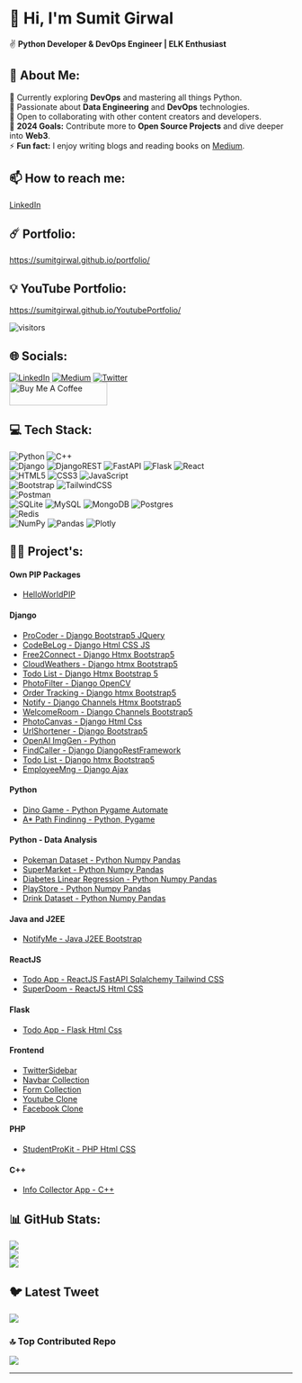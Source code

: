 # 👋 Hi, I'm Sumit Girwal  
✌️ **Python Developer & DevOps Engineer | ELK Enthusiast**  

## 💫 About Me:  
🌱 Currently exploring **DevOps** and mastering all things Python.  
👀 Passionate about **Data Engineering** and **DevOps** technologies.  
🤝 Open to collaborating with other content creators and developers.  
🥅 **2024 Goals:** Contribute more to **Open Source Projects** and dive deeper into **Web3**.  
⚡ **Fun fact:** I enjoy writing blogs and reading books on [Medium](https://medium.com).  

## 📫 How to reach me:  
[LinkedIn](https://www.linkedin.com/in/sumitgirwal/)  

## ☄️ Portfolio:  
https://sumitgirwal.github.io/portfolio/ 

## 💡 YouTube Portfolio:  
https://sumitgirwal.github.io/YoutubePortfolio/



  

![visitors](https://visitor-badge.laobi.icu/badge?page_id=sumitgirwal.sumitgirwal)

## 🌐 Socials:

[![LinkedIn](https://img.shields.io/badge/LinkedIn-%230077B5.svg?logo=linkedin&logoColor=white)](https://linkedin.com/in/sumitgirwal) [![Medium](https://img.shields.io/badge/Medium-12100E?logo=medium&logoColor=white)](https://medium.com/@devsumitg) [![Twitter](https://img.shields.io/badge/Twitter-%231DA1F2.svg?logo=Twitter&logoColor=white)](https://twitter.com/devsumitg)
<br/>
<a href="https://www.buymeacoffee.com/devsumitg" target="_blank"><img src="https://cdn.buymeacoffee.com/buttons/default-orange.png" alt="Buy Me A Coffee" height="41" width="174"></a>

## 💻 Tech Stack:

![Python](https://img.shields.io/badge/python-3670A0?style=for-the-badge&logo=python&logoColor=ffdd54) ![C++](https://img.shields.io/badge/c++-%2300599C.svg?style=for-the-badge&logo=c%2B%2B&logoColor=white) <br />
![Django](https://img.shields.io/badge/django-%23092E20.svg?style=for-the-badge&logo=django&logoColor=white) ![DjangoREST](https://img.shields.io/badge/DJANGO-REST-ff1709?style=for-the-badge&logo=django&logoColor=white&color=ff1709&labelColor=gray) ![FastAPI](https://img.shields.io/badge/FastAPI-005571?style=for-the-badge&logo=fastapi) ![Flask](https://img.shields.io/badge/flask-%23000.svg?style=for-the-badge&logo=flask&logoColor=white) ![React](https://img.shields.io/badge/react-%2320232a.svg?style=for-the-badge&logo=react&logoColor=%2361DAFB) <br />
![HTML5](https://img.shields.io/badge/html5-%23E34F26.svg?style=for-the-badge&logo=html5&logoColor=white) ![CSS3](https://img.shields.io/badge/css3-%231572B6.svg?style=for-the-badge&logo=css3&logoColor=white) ![JavaScript](https://img.shields.io/badge/javascript-%23323330.svg?style=for-the-badge&logo=javascript&logoColor=%23F7DF1E) <br />
![Bootstrap](https://img.shields.io/badge/bootstrap-%23563D7C.svg?style=for-the-badge&logo=bootstrap&logoColor=white) ![TailwindCSS](https://img.shields.io/badge/tailwindcss-%2338B2AC.svg?style=for-the-badge&logo=tailwind-css&logoColor=white) <br />
![Postman](https://img.shields.io/badge/Postman-FF6C37?style=for-the-badge&logo=postman&logoColor=white) <br />
![SQLite](https://img.shields.io/badge/sqlite-%2307405e.svg?style=for-the-badge&logo=sqlite&logoColor=white) ![MySQL](https://img.shields.io/badge/mysql-%2300f.svg?style=for-the-badge&logo=mysql&logoColor=white) ![MongoDB](https://img.shields.io/badge/MongoDB-%234ea94b.svg?style=for-the-badge&logo=mongodb&logoColor=white) ![Postgres](https://img.shields.io/badge/postgres-%23316192.svg?style=for-the-badge&logo=postgresql&logoColor=white) <br />
![Redis](https://img.shields.io/badge/redis-%23DD0031.svg?style=for-the-badge&logo=redis&logoColor=white) <br />
![NumPy](https://img.shields.io/badge/numpy-%23013243.svg?style=for-the-badge&logo=numpy&logoColor=white) ![Pandas](https://img.shields.io/badge/pandas-%23150458.svg?style=for-the-badge&logo=pandas&logoColor=white) ![Plotly](https://img.shields.io/badge/Plotly-%233F4F75.svg?style=for-the-badge&logo=plotly&logoColor=white)

## 🧑‍💻 Project's:

#### Own PIP Packages

- [HelloWorldPIP](https://pypi.org/project/helloworldpip/)

#### Django

- [ProCoder - Django Bootstrap5 JQuery](https://github.com/sumitgirwal/ProCoder-Officials)
- [CodeBeLog - Django Html CSS JS](https://github.com/sumitgirwal/CodeBeLog)
- [Free2Connect - Django Htmx Bootstrap5](https://github.com/sumitgirwal/Free2Connect)
- [CloudWeathers - Django htmx Bootstrap5](https://github.com/sumitgirwal/CloudWeathers)
- [Todo List - Django Htmx Bootstrap 5](https://github.com/sumitgirwal/Todo-List)
- [PhotoFilter - Django OpenCV](https://github.com/sumitgirwal/PhotoFilter-Django-OpenCV)
- [Order Tracking - Django htmx Bootstrap5](https://github.com/sumitgirwal/OrderTracker)
- [Notify - Django Channels Htmx Bootstrap5](https://github.com/sumitgirwal/Notify)
- [WelcomeRoom - Django Channels Bootstrap5](https://github.com/sumitgirwal/Welcome-Room)
- [PhotoCanvas - Django Html Css](https://github.com/sumitgirwal/PhotoCanvas-Django)
- [UrlShortener - Django Bootstrap5](https://github.com/sumitgirwal/UrlShortener)
- [OpenAI ImgGen - Python](https://github.com/sumitgirwal/OpenAI-Image-Gen)
- [FindCaller - Django DjangoRestFramework](https://github.com/sumitgirwal/FindCaller)
- [Todo List - Django htmx Bootstrap5](https://github.com/sumitgirwal/Todo-List)
- [EmployeeMng - Django Ajax](https://github.com/sumitgirwal/EmployeeMng-Django-Ajax)

#### Python

- [Dino Game - Python Pygame Automate](https://github.com/sumitgirwal/Dino-Game-Automate-Python)
- [A\* Path Findinng - Python, Pygame](https://github.com/sumitgirwal/A-Star-Path-Find-Algo-Python)

#### Python - Data Analysis

- [Pokeman Dataset - Python Numpy Pandas](https://github.com/sumitgirwal/pokemon-dataset-data-analysis)
- [SuperMarket - Python Numpy Pandas](https://github.com/sumitgirwal/super-market-research)
- [Diabetes Linear Regression - Python Numpy Pandas](https://github.com/sumitgirwal/diabetes-linear-regression-ML)
- [PlayStore - Python Numpy Pandas](https://github.com/sumitgirwal/google-play-store-data-analysis)
- [Drink Dataset - Python Numpy Pandas](https://github.com/sumitgirwal/drinks-dataset-data-analysis)

#### Java and J2EE

- [NotifyMe - Java J2EE Bootstrap](https://github.com/sumitgirwal/notifyme-j2ee)

#### ReactJS

- [Todo App - ReactJS FastAPI Sqlalchemy Tailwind CSS](https://github.com/sumitgirwal/Todo-App)
- [SuperDoom - ReactJS Html CSS](https://github.com/sumitgirwal/SuperDoom)

#### Flask

- [Todo App - Flask Html Css](https://github.com/sumitgirwal/Todo-App-Python-Flask)

#### Frontend

- [TwitterSidebar](https://github.com/sumitgirwal/TwitterSidebar)
- [Navbar Collection](https://github.com/sumitgirwal/Navbar-Collection)
- [Form Collection](https://github.com/sumitgirwal/Form-Collection)
- [Youtube Clone](https://github.com/sumitgirwal/YoutubePortfolio)
- [Facebook Clone](https://github.com/sumitgirwal/FacebookLoginSignupClone)

#### PHP

- [StudentProKit - PHP Html CSS](https://github.com/sumitgirwal/Student-Pro-Kit)

#### C++

- [Info Collector App - C++](https://github.com/sumitgirwal/Info-Collector-CPP-Project)

## 📊 GitHub Stats:

![](https://github-readme-stats.vercel.app/api?username=sumitgirwal&theme=dark&hide_border=false&include_all_commits=true&count_private=true)<br/>
![](https://github-readme-streak-stats.herokuapp.com/?user=sumitgirwal&theme=dark&hide_border=false)<br/>
![](https://github-readme-stats.vercel.app/api/top-langs/?username=sumitgirwal&theme=dark&hide_border=false&include_all_commits=true&count_private=true&layout=compact)

## 🐦 Latest Tweet

[![](https://gtce.itsvg.in/api?username=devsumitg)](https://github.com/VishwaGauravIn/github-twitter-card-embed)

### 🔝 Top Contributed Repo

![](https://github-contributor-stats.vercel.app/api?username=sumitgirwal&limit=5&theme=dark&combine_all_yearly_contributions=true)

<!-- Proudly created with GPRM ( https://gprm.itsvg.in ) -->

---
